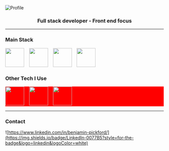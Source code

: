 ![Profile](https://user-images.githubusercontent.com/12684286/125892755-5a8e2d76-47b6-4a0d-bd83-cfdf817a5a27.png)

<h3 align="center">Full stack developer - Front end focus</h3>

---

### Main Stack

<img src="https://cdn.jsdelivr.net/gh/devicons/devicon/icons/react/react-original-wordmark.svg" width="60" height="60"/>&nbsp;&nbsp;&nbsp;&nbsp;<img src="https://cdn.jsdelivr.net/gh/devicons/devicon/icons/typescript/typescript-plain.svg" width="60" height="60"/>&nbsp;&nbsp;&nbsp;&nbsp;<img src="https://cdn.jsdelivr.net/gh/devicons/devicon/icons/nodejs/nodejs-plain-wordmark.svg" width="60" height="60"/>&nbsp;&nbsp;&nbsp;&nbsp;<img src="https://cdn.jsdelivr.net/gh/devicons/devicon/icons/amazonwebservices/amazonwebservices-plain-wordmark.svg" width="60" height="60"/>


### Other Tech I Use
<div style="background-color: red">

<img src="https://cdn.jsdelivr.net/gh/devicons/devicon/icons/go/go-original.svg" width="60" height="60"/>&nbsp;&nbsp;&nbsp;&nbsp;<img src="https://cdn.jsdelivr.net/gh/devicons/devicon/icons/nextjs/nextjs-original.svg" width="60" height="60"/>&nbsp;&nbsp;&nbsp;&nbsp;<img src="https://cdn.jsdelivr.net/gh/devicons/devicon/icons/bash/bash-plain.svg" width="60" height="60"/>
</div>

---

### Contact
![https://www.linkedin.com/in/benjamin-pickford/](https://img.shields.io/badge/LinkedIn-0077B5?style=for-the-badge&logo=linkedin&logoColor=white)
